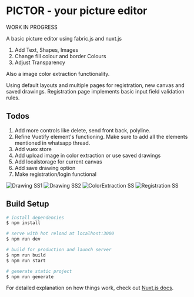 # PICTOR - your picture editor

WORK IN PROGRESS

A basic picture editor using fabric.js and nuxt.js
1. Add Text, Shapes, Images
2. Change fill colour and border Colours
3. Adjust Transparency

Also a image color extraction functionality.

Using default layouts and multiple pages for registration, new canvas and saved drawings.
Registration page implements basic input field validation rules.

## Todos

1. Add more controls like delete, send front back, polyline.
2. Refine Vuetify element's functioning. Make sure to add all the elements mentioned in whatsapp thread.
3. Add vuex store
4. Add upload image in color extraction or use saved drawings
5. Add localstorage for current canvas
6. Add save drawing option
7. Make registration/login functional

![Drawing SS1](https://github.com/NandeeshG/PICTOR/blob/main/screenshots/ss_draw2.png?raw=true)
![Drawing SS2](https://github.com/NandeeshG/PICTOR/blob/main/screenshots/ss_draw.png?raw=true)
![ColorExtraction SS](https://github.com/NandeeshG/PICTOR/blob/main/screenshots/ss_colorExtraction.png?raw=true)
![Registration SS](https://github.com/NandeeshG/PICTOR/blob/main/screenshots/ss_reg.png?raw=true)

## Build Setup

```bash
# install dependencies
$ npm install

# serve with hot reload at localhost:3000
$ npm run dev

# build for production and launch server
$ npm run build
$ npm run start

# generate static project
$ npm run generate
```

For detailed explanation on how things work, check out [Nuxt.js docs](https://nuxtjs.org).
